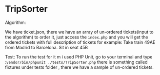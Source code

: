 # TripSorter
Algorithm:

We have ticket.json, there we have an array of un-ordered tickets(input to the algorithm) to order it, just access the ``index.php``
and you will get the ordered tickets with full description of tickets for example:
Take train 49AE from Madrid to Barcelona. Sit in seat 45B

Test:
To run the test for it m i used PHP Unit, go to your terminal and type :``vendor/bin/phpunit ./tests/TripSorter.php``
there is something called fixtures under tests folder , there we have a sample of un-ordered tickets.
 
 
